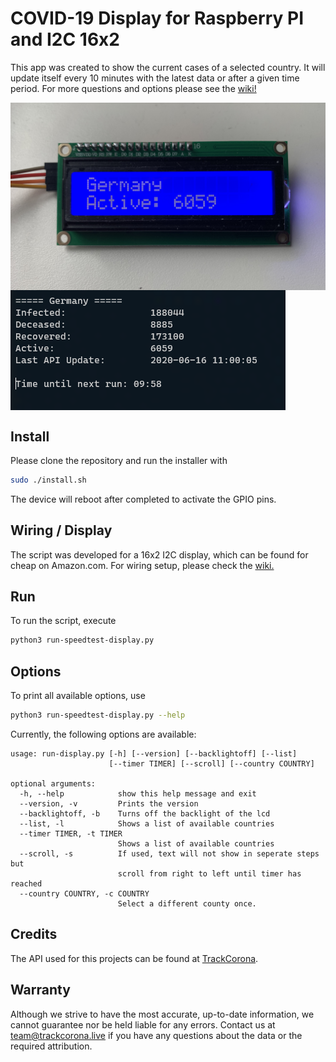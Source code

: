 # COVID-19 Display for Raspberry PI and I2C 16x2
This app was created to show the current cases of a selected country. It will update itself every 10 minutes with the latest data or after a given time period. For more questions and options please see the [wiki!](https://github.com/maxi07/speedtest-display/wiki)

<img src="https://raw.githubusercontent.com/maxi07/covid19-display/master/doc/IMG_4785.JPEG" align="center"/>
<img src="https://raw.githubusercontent.com/maxi07/covid19-display/master/doc/Python-screenshot.png" align="center"/>

## Install
Please clone the repository and run the installer with
```bash
sudo ./install.sh
```
The device will reboot after completed to activate the GPIO pins.

## Wiring / Display
The script was developed for a 16x2 I2C display, which can be found for cheap on Amazon.com.
For wiring setup, please check the [wiki.](https://github.com/maxi07/speedtest-display/wiki/Connect-LCD-display)

## Run
To run the script, execute
```bash
python3 run-speedtest-display.py
```

## Options
To print all available options, use 
```bash
python3 run-speedtest-display.py --help
```

Currently, the following options are available:
```
usage: run-display.py [-h] [--version] [--backlightoff] [--list]
                      [--timer TIMER] [--scroll] [--country COUNTRY]

optional arguments:
  -h, --help            show this help message and exit
  --version, -v         Prints the version
  --backlightoff, -b    Turns off the backlight of the lcd
  --list, -l            Shows a list of available countries
  --timer TIMER, -t TIMER
                        Shows a list of available countries
  --scroll, -s          If used, text will not show in seperate steps but
                        scroll from right to left until timer has reached
  --country COUNTRY, -c COUNTRY
                        Select a different county once.
```

## Credits
The API used for this projects can be found at [TrackCorona](https://trackcorona.live).

## Warranty
Although we strive to have the most accurate, up-to-date information, we cannot guarantee nor be held liable for any errors.
Contact us at team@trackcorona.live if you have any questions about the data or the required attribution.
